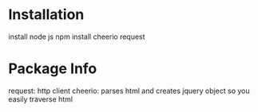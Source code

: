 # Installation
install node js
npm install cheerio request

# Package Info
request: http client
cheerio: parses html and creates jquery object so you easily traverse html
